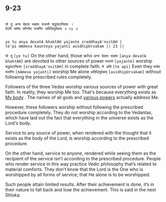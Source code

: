 ## 9-23


```shloka-sa

यो तु अन्य देवता भक्ताः यजन्ते श्रद्धयाऽन्विताः ।
तेऽपि मामेव कौन्तेय यजन्ति अविधिपूर्वकम् ॥ २३ ॥

```
```shloka-sa-hk

yo tu anya devatA bhaktAH yajante zraddhayA'nvitAH |
te'pi mAmeva kaunteya yajanti avidhipUrvakam || 23 ||

```
`यो तु` `[yo tu]` On the other hand, those who `अन्य देवता भक्ताः` `[anya devatA bhaktAH]` are devoted to other sources of power `यजन्ते` `[yajante]` worship `श्रद्धयाऽन्विताः` `[zraddhayA'nvitAH]` in complete faith. `ते अपि` `[te api]` Even they `मामेव यजन्ति` `[mAmeva yajanti]` worship Me alone `अविधिपूर्वकम्` `[avidhipUrvakam]` without following the prescribed rules completely.

Followers of the three Vedas worship various sources of power with great faith. In reality, they worship Me too. That's because everything exists as 
[My body](universe_as_his_body)
. The names of all gods and 
[various powers](4-12.md#gods_and_other_powers)
 actually address Me. 

However, these followers worship without following the prescribed procedure completely. They do not worship according to the Vedantas, which have laid out the fact that everything in the universe exists as the Lord's body. 

Service to any source of power, when rendered with the thought that it exists as the body of the Lord, is worship according to the prescribed procedure. 

On the other hand, service to anyone, rendered while seeing them as the recipient of the service isn’t according to the prescribed procedure. People who render service in this way practice Vedic philosophy that’s related to material comforts. They don’t know that the Lord is the One who is worshipped by all forms of service; that He alone is to be worshipped. 

Such people attain limited results. After their achievement is done, it’s in their nature to fall back and lose the achievement. This is said in the next Shloka:



